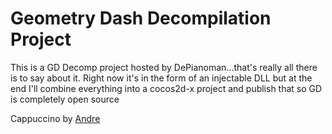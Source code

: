# Geometry Dash Decompilation Project

This is a GD Decomp project hosted by DePianoman...that's really all there is to say about it.
Right now it's in the form of an injectable DLL but at the end I'll combine everything into a cocos2d-x project and publish that so GD is completely open source

Cappuccino by [Andre](https://github.com/AndreNIH/CappuccinoSDK)
